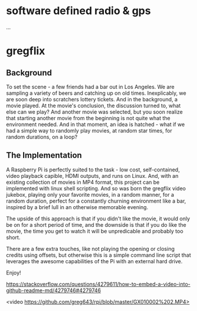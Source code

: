# software defined radio & gps

...


# gregflix

## Background 

To set the scene - a few friends had a bar out in Los Angeles. We are sampling a variety of beers and catching up on old times. Inexplicably, we are soon deep into scratchers lottery tickets. And in the background, a movie played. At the movie's conclusion, the discussion turned to, what else can we play? And another movie was selected, but you soon realize that starting another movie from the beginning is not quite what the environment needed. And in that moment, an idea is hatched - what if we had a simple way to randomly play movies, at random star times, for random durations, on a loop? 

## The Implementation

A Raspberry Pi is perfectly suited to the task - low cost, self-contained, video playback capible, HDMI outputs, and runs on Linux. And, with an existing collection of movies in MP4 format, this project can be implemented with linux shell scripting. And so was born the gregflix  video jukebox, playing only your favorite movies, in a random manner, for a random duration, perfect for a constantly churning environment like a bar, inspired by a brief lull in an otherwise memorable evening.

The upside of this approach is that if you didn't like the movie, it would only be on for a short period of time, and the downside is that if you do like the movie, the time you get to watch it will be unpredicable and probably too short. 

There are a few extra touches, like not playing the opening or closing credits using offsets, but otherwise this is a simple command line script that leverages the awesome capabilities of the Pi with an external hard drive. 

Enjoy!

https://stackoverflow.com/questions/4279611/how-to-embed-a-video-into-github-readme-md/4279746#4279746

<video https://github.com/greg643/rpi/blob/master/GX010002%202.MP4> </video>
